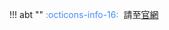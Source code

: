 !!! abt ""
	<font color="#448aff">:octicons-info-16:</font>&nbsp;&nbsp;請至[官網](https://tpmso.org/toi/index.php/offline-event/)